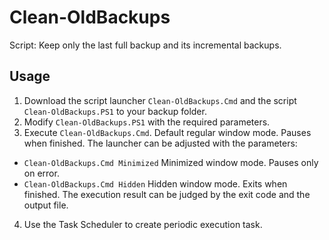 # Clean-OldBackups
Script: Keep only the last full backup and its incremental backups.

## Usage
1. Download the script launcher `Clean-OldBackups.Cmd` and the script `Clean-OldBackups.PS1` to your backup folder.  
2. Modify `Clean-OldBackups.PS1` with the required parameters.
3. Execute `Clean-OldBackups.Cmd`. Default regular window mode. Pauses when finished. The launcher can be adjusted with the parameters:
* `Clean-OldBackups.Cmd Minimized` Minimized window mode. Pauses only on error.
* `Clean-OldBackups.Cmd Hidden` Hidden window mode. Exits when finished. The execution result can be judged by the exit code and the output file.
4. Use the Task Scheduler to create periodic execution task.